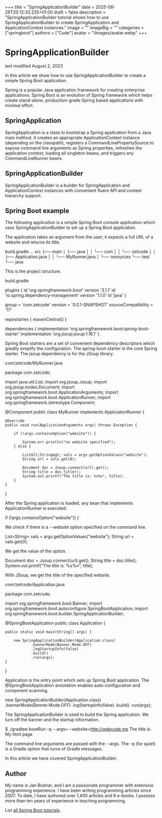 +++
title = "SpringApplicationBuilder"
date = 2025-08-29T20:12:33.235+01:00
draft = false
description = "SpringApplicationBuilder tutorial shows how to use SpringApplicationBuilder to create SpringApplication and ApplicationContext instances."
image = ""
imageBig = ""
categories = ["springboot"]
authors = ["Cude"]
avatar = "/images/avatar.webp"
+++

# SpringApplicationBuilder

last modified August 2, 2023

In this article we show how to use SpringApplicationBuilder to create a simple
Spring Boot application.

Spring is a popular Java application framework for creating
enterprise applications. Spring Boot is an evolution of Spring
framework which helps create stand-alone, production-grade Spring based
applications with minimal effort.

## SpringApplication

SpringApplication is a class to bootstrap a Spring application from a
Java main method. It creates an appropriate ApplicationContext
instance (depending on the classpath), registers a
CommandLinePropertySource to expose command line arguments as
Spring properties, refreshes the application context, loading all singleton
beans, and triggers any CommandLineRunner beans.

## SpringApplicationBuilder

SpringApplicationBuilder is a builder for
SpringApplication and ApplicationContext instances
with convenient fluent API and context hierarchy support.

## Spring Boot example

The following application is a simple Spring Boot console application
which uses SpringApplicationBuilder to set up a Spring Boot
application.

The application takes an argument from the user; it expects a full URL of
a website and returns its title.

build.gradle
...
src
├── main
│   ├── java
│   │   └── com
│   │       └── zetcode
│   │           ├── Application.java
│   │           └── MyRunner.java
│   └── resources
└── test
    └── java

This is the project structure.

build.gradle
  

plugins {
    id 'org.springframework.boot' version '3.1.1'
    id 'io.spring.dependency-management' version '1.1.0'
    id 'java'
}

group = 'com.zetcode'
version = '0.0.1-SNAPSHOT'
sourceCompatibility = '17'

repositories {
    mavenCentral()
}

dependencies {
    implementation 'org.springframework.boot:spring-boot-starter'
    implementation 'org.jsoup:jsoup:1.16.1'
}

Spring Boot starters are a set of convenient dependency descriptors which
greatly simplify the configuration. The spring-boot-starter is the
core Spring starter. The jsoup dependency is for the JSoup library.

com/zetcode/MyRunner.java
  

package com.zetcode;

import java.util.List;
import org.jsoup.Jsoup;
import org.jsoup.nodes.Document;
import org.springframework.boot.ApplicationArguments;
import org.springframework.boot.ApplicationRunner;
import org.springframework.stereotype.Component;

@Component
public class MyRunner implements ApplicationRunner {

    @Override
    public void run(ApplicationArguments args) throws Exception {

        if (!args.containsOption("website")) {

            System.err.println("no website specified");
        } else {

            List&lt;String&gt; vals = args.getOptionValues("website");
            String url = vals.get(0);

            Document doc = Jsoup.connect(url).get();
            String title = doc.title();
            System.out.printf("The title is: %s%n", title);
        }
    }
}

After the Spring application is loaded, any bean that implements ApplicationRunner
is executed.

if (!args.containsOption("website")) {

We check if there is a --website option specified on the command line.

List&lt;String&gt; vals = args.getOptionValues("website");
String url = vals.get(0);

We get the value of the option.

Document doc = Jsoup.connect(url).get();
String title = doc.title();
System.out.printf("The title is: %s%n", title);

With JSoup, we get the title of the specified website.

com/zetcode/Application.java
  

package com.zetcode;

import org.springframework.boot.Banner;
import org.springframework.boot.autoconfigure.SpringBootApplication;
import org.springframework.boot.builder.SpringApplicationBuilder;

@SpringBootApplication
public class Application {

    public static void main(String[] args) {

        new SpringApplicationBuilder(Application.class)
                .bannerMode(Banner.Mode.OFF)
                .logStartupInfo(false)
                .build()
                .run(args);
    }
}

Application is the entry point which sets up Spring Boot
application. The @SpringBootApplication annotation enables
auto-configuration and component scanning.

new SpringApplicationBuilder(Application.class)
        .bannerMode(Banner.Mode.OFF)
        .logStartupInfo(false)
        .build()
        .run(args);

The SpringApplicationBuilder is used to build the Spring application. We turn
off the banner and the startup information.

$ ./gradlew bootRun -q --args=--website=http://webcode.me
The title is: My html page

The command line arguments are passed with the --args. The
-q (for quiet) is a Gradle option that turns of Gradle messages.

In this article we have covered SpringApplicationBuilder.

## Author

My name is Jan Bodnar, and I am a passionate programmer with extensive
programming experience. I have been writing programming articles since 2007.
To date, I have authored over 1,400 articles and 8 e-books. I possess more
than ten years of experience in teaching programming.

List [all Spring Boot tutorials](/springboot/).
